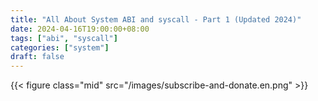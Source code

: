 ```yaml
---
title: "All About System ABI and syscall - Part 1 (Updated 2024)"
date: 2024-04-16T19:00:00+08:00
tags: ["abi", "syscall"]
categories: ["system"]
draft: false
---
```




{{< figure class="mid" src="/images/subscribe-and-donate.en.png" >}}
